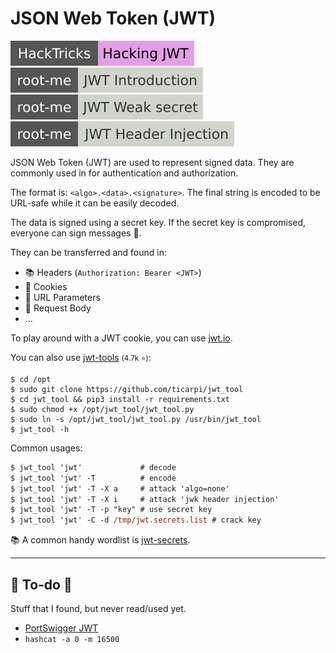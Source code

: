 # JSON Web Token (JWT)

[![hacking_jwt](../../../../_badges/hacktricks/hacking_jwt.svg)](https://book.hacktricks.xyz/pentesting-web/hacking-jwt-json-web-tokens)
[![jwt_introduction](../../../../_badges/rootme/web_server/jwt_introduction.svg)](https://www.root-me.org/en/Challenges/Web-Server/JWT-Introduction)
[![jwt_weak_secret](../../../../_badges/rootme/web_server/jwt_weak_secret.svg)](https://www.root-me.org/en/Challenges/Web-Server/JWT-Weak-secret)
[![jwt_header_injection](../../../../_badges/rootme/web_server/jwt_header_injection.svg)](https://www.root-me.org/en/Challenges/Web-Server/JWT-Header-Injection)

<div class="row row-cols-lg-2"><div>

JSON Web Token (JWT) are used to represent signed data. They are commonly used in for authentication and authorization.

The format is: `<algo>.<data>.<signature>`. The final string is encoded to be URL-safe while it can be easily decoded.

The data is signed using a secret key. If the secret key is compromised, everyone can sign messages 🔏.

They can be transferred and found in:

* 📚 Headers (`Authorization: Bearer <JWT>`)
* 🍪 Cookies
* 📄 URL Parameters
* 💼 Request Body
* ...

To play around with a JWT cookie, you can use [jwt.io](https://jwt.io/).
</div><div>

You can also use [jwt-tools](https://github.com/ticarpi/jwt_tool) <small>(4.7k ⭐)</small>:

```shell!
$ cd /opt
$ sudo git clone https://github.com/ticarpi/jwt_tool
$ cd jwt_tool && pip3 install -r requirements.txt
$ sudo chmod +x /opt/jwt_tool/jwt_tool.py
$ sudo ln -s /opt/jwt_tool/jwt_tool.py /usr/bin/jwt_tool
$ jwt_tool -h
```

Common usages:

```ps
$ jwt_tool 'jwt'             # decode
$ jwt_tool 'jwt' -T          # encode
$ jwt_tool 'jwt' -T -X a     # attack 'algo=none'
$ jwt_tool 'jwt' -T -X i     # attack 'jwk header injection'
$ jwt_tool 'jwt' -T -p "key" # use secret key
$ jwt_tool 'jwt' -C -d /tmp/jwt.secrets.list # crack key
```

📚 A common handy wordlist is [jwt-secrets](https://github.com/wallarm/jwt-secrets).
</div></div>

<hr class="sep-both">

## 👻 To-do 👻

Stuff that I found, but never read/used yet.

<div class="row row-cols-lg-2"><div>

* [PortSwigger JWT](https://portswigger.net/web-security/jwt)
* `hashcat -a 0 -m 16500`
</div><div>
</div></div>